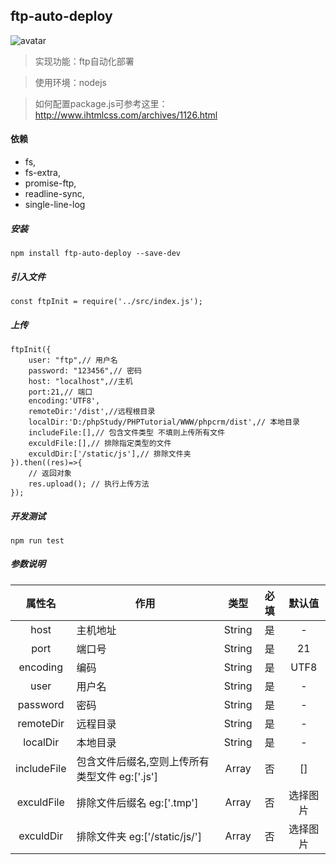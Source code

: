 ## ftp-auto-deploy
![avatar](http://www.ihtmlcss.com/wp-content/uploads/2019/08/ftp-auto-deploy.png)

> 实现功能：ftp自动化部署

> 使用环境：nodejs

> 如何配置package.js可参考这里：http://www.ihtmlcss.com/archives/1126.html

#### 依赖
- fs,
- fs-extra,
- promise-ftp,
- readline-sync,
- single-line-log
##### 安装
```
npm install ftp-auto-deploy --save-dev
```


##### 引入文件
```
const ftpInit = require('../src/index.js');
```
##### 上传
```
ftpInit({
    user: "ftp",// 用户名
    password: "123456",// 密码
    host: "localhost",//主机
    port:21,// 端口
    encoding:'UTF8',
    remoteDir:'/dist',//远程根目录
    localDir:'D:/phpStudy/PHPTutorial/WWW/phpcrm/dist',// 本地目录
    includeFile:[],// 包含文件类型 不填则上传所有文件
    exculdFile:[],// 排除指定类型的文件
    exculdDir:['/static/js'],// 排除文件夹
}).then((res)=>{
    // 返回对象
    res.upload(); // 执行上传方法
});
```
##### 开发测试
```$xslt
npm run test
```

##### 参数说明
| 属性名 | 作用 | 类型  | 必填 | 默认值 |
|:----:|----|:----:|:----:|:----:|
|host|主机地址|String|是|-|
|port|端口号|String|是|21|
|encoding|编码|String|是|UTF8|
|user|用户名|String|是|-|
|password|密码|String|是|-|
|remoteDir|远程目录|String|是|-|
|localDir|本地目录|String|是|-|
|includeFile|包含文件后缀名,空则上传所有类型文件 eg:['.js']|Array|否|[]|
|exculdFile|排除文件后缀名 eg:['.tmp']|Array|否|选择图片|
|exculdDir|排除文件夹 eg:['/static/js/']|Array|否|选择图片|